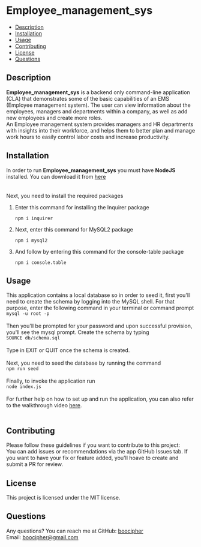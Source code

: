 # Employee_management_sys


* [Description](#description)
* [Installation](#installation)
* [Usage](#usage)
* [Contributing](#contributing)
* [License](#license)
* [Questions](#questions)

## Description
**Employee_management_sys** is a backend only command-line application (CLA) that demonstrates some of the basic capabilities of an EMS (Employee management system). The user can view information about the employees, managers and departments within a company, as well as add new employees and create more roles. <br>
An Employee management system provides managers and HR departments with insights into their workforce, and helps them to better plan and manage work hours to easily control labor costs and increase productivity.

## Installation
In order to run **Employee_management_sys** you must have **NodeJS** installed.
You can download it from [here](https://nodejs.org/en/download/)<br>
<br>
<br>
Next, you need to install the required packages <br> 

1. Enter this command for installing the Inquirer package

    ```
    npm i inquirer
    ```

2. Next, enter this command for MySQL2 package

   ```
   npm i mysql2
   ``` 
 
3. And follow by entering this command for the console-table package <br>   
   ```
   npm i console.table
   ```


## Usage
This application contains a local database so in order to seed it, first you'll need to create the schema by logging into the MySQL shell. For that purpose, enter the following command in your terminal or command prompt <br>
```mysql -u root -p``` <br>
<br>
Then you'll be prompted for your password and upon successful provision, you'll see the mysql prompt. Create the schema by typing <br>
```SOURCE db/schema.sql``` <br>
<br>
Type in EXIT or QUIT once the schema is created.
<br>
<br>
Next, you need to seed the database by running the command <br>
```npm run seed```
<br>
<br>
Finally, to invoke the application run <br>
```node index.js```
<br>
<br>
For further help on how to set up and run the application, you can also refer to the walkthrough video [here](https://drive.google.com/file/d/1cTy20CDCCrRcZ23E3zVtongOgvThAr6I/view?usp=sharing).<br>
<br>


## Contributing
Please follow these guidelines if you want to contribute to this project: <br>
You can add issues or recommendations via the app GitHub Issues tab.
If you want to have your fix or feature added, you'll hoave to create and submit a PR for review.

## License
This project is licensed under the MIT license.

## Questions
Any questions? You can reach me at
GitHub: [boocipher](https://github.com/boocipher)<br>
Email: boocipher@gmail.com
